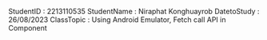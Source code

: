 StudentID : 2213110535 
StudentName : Niraphat Konghuayrob 
DatetoStudy : 26/08/2023 
ClassTopic : Using Android Emulator, Fetch call API in Component
